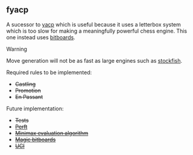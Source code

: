 ## fyacp
 A sucessor to [yacp](https://github.com/CredibleOpossum/yacp) which is useful because it uses a letterbox system which is too slow for making a meaningfully powerful chess engine. This one instead uses [bitboards](https://www.chessprogramming.org/Bitboards).

> [!Warning]
>
> Move generation will not be as fast as large engines such as [stockfish](https://github.com/official-stockfish/Stockfish).

Required rules to be implemented:
* ~~Castling~~
* ~~Promotion~~
* ~~En Passant~~

Future implementation:
* ~~Tests~~
* ~~[Perft](https://www.chessprogramming.org/Perft)~~
* ~~[Minimax evaluation algorithm](https://www.chessprogramming.org/Minimax)~~
* ~~[Magic bitboards](https://www.chessprogramming.org/Magic_Bitboards)~~
* ~~[UCI](https://www.chessprogramming.org/UCI)~~
